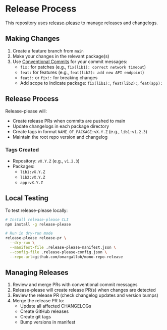 # Release Process

This repository uses [release-please](https://github.com/googleapis/release-please) to manage releases and changelogs.

## Making Changes

1. Create a feature branch from `main`
2. Make your changes in the relevant package(s)
3. Use [Conventional Commits](https://www.conventionalcommits.org/) for your commit messages:
   - `fix:` for patches (e.g., `fix(lib1): correct network timeout`)
   - `feat:` for features (e.g., `feat(lib2): add new API endpoint`)
   - `feat!:` or `fix!:` for breaking changes
   - Add scope to indicate package: `fix(lib1):`, `feat(lib2):`, `feat(app):`

## Release Process

Release-please will:
- Create release PRs when commits are pushed to main
- Update changelogs in each package directory
- Create tags in format `NAME_OF_PACKAGE:vX.Y.Z` (e.g., `lib1:v1.2.3`)
- Maintain the root repo version and changelog

### Tags Created

- Repository: `vX.Y.Z` (e.g., `v1.2.3`)
- Packages:
  - `lib1:vX.Y.Z`
  - `lib2:vX.Y.Z`
  - `app:vX.Y.Z`

## Local Testing

To test release-please locally:

```bash
# Install release-please CLI
npm install -g release-please

# Run in dry-run mode
release-please release-pr \
  --dry-run \
  --manifest-file .release-please-manifest.json \
  --config-file .release-please-config.json \
  --repo-url=github.com/omargallob/mono-repo-release
```

## Managing Releases

1. Review and merge PRs with conventional commit messages
2. Release-please will create release PR(s) when changes are detected
3. Review the release PR (check changelog updates and version bumps)
4. Merge the release PR to:
   - Update all affected CHANGELOGs
   - Create GitHub releases
   - Create git tags
   - Bump versions in manifest